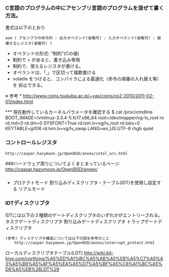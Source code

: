 

### C言語のプログラムの中にアセンブリ言語のプログラムを混ぜて書く方法。

書式は以下のとおり
```
asm ( アセンブラの命令列 : 出力オペランド(省略可) : 入力オペランド(省略可) : 破壊するレジスタ(省略可) )
```

- オペランドの形式: "制約"(Cの値)
- 制約で = があると、書き込み専用
- 制約で、使えるレジスタが書ける。
- オペランドは、「,」で区切って複数書ける 
- volatile をつけると、コンパイラによる最適化（命令の順番の入れ替え等）を 抑止できる。 

※ 参考
	* http://www.coins.tsukuba.ac.jp/~yas/coins/os2-2010/2011-02-01/index.html


*** 現在動作しているカーネルパラメータを確認する
$ cat /proc/cmdline 
BOOT_IMAGE=/vmlinuz-3.3.4-5.fc17.x86_64 root=/dev/mapper/vg-lv_root ro rd.md=0 rd.dm=0 SYSFONT=True rd.lvm.lv=vg/lv_root rd.luks=0 KEYTABLE=jp106 rd.lvm.lv=vg/lv_swap LANG=en_US.UTF-8 rhgb quiet


### コントロールレジスタ
	http://caspar.hazymoon.jp/OpenBSD/annex/intel_arc.html





###ハードウェア周りについてよくまとまっているページ
	http://caspar.hazymoon.jp/OpenBSD/annex/


### 
- プロテクトモード
	割り込みディスクリプタ・テーブル(IDT)を使用し設定する
リアルモード




### IDTディスクリプタ
IDTには以下の３種類のゲートディスクリプタのいずれかがエントリーされる。
	タスクゲートディスクリプタ
	割り込みゲートディスクリプタ
	トラップゲートディスクリプタ

	(参考) ディスクリプタ構造については以下の図を参考のこと
		http://caspar.hazymoon.jp/OpenBSD/annex/interrupt_protect.html

ローカルディスクリプタテーブル(LDT)
	http://wiki.bit-hive.com/north/pg/%A5%ED%A1%BC%A5%AB%A5%EB%A5%C7%A5%A3%A5%B9%A5%AF%A5%EA%A5%D7%A5%BF%A5%C6%A1%BC%A5%D6%A5%EB%28LDT%29